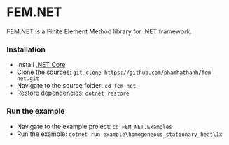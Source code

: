 # FEM.NET

FEM.NET is a Finite Element Method library for .NET framework.

### Installation

* Install [.NET Core](https://www.microsoft.com/net/core)
* Clone the sources: `git clone https://github.com/phamhathanh/fem-net.git`
* Navigate to the source folder: `cd fem-net`
* Restore dependencies: `dotnet restore`

### Run the example

* Navigate to the example project: `cd FEM_NET.Examples`
* Run the example: `dotnet run example\homogeneous_stationary_heat\1x`
